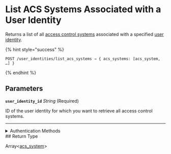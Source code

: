 # List ACS Systems Associated with a User Identity

Returns a list of all [access control systems](https://docs.seam.co/latest/capability-guides/access-systems) associated with a specified [user identity](https://docs.seam.co/latest/capability-guides/mobile-access-in-development/managing-mobile-app-user-accounts-with-user-identities#what-is-a-user-identity).

{% hint style="success" %}
```
POST /user_identities/list_acs_systems ⇒ { acs_systems: [acs_system, …] }
```
{% endhint %}

## Parameters

**`user_identity_id`** *String* (Required)

ID of the user identity for which you want to retrieve all access control systems.

---


<details>

<summary>Authentication Methods</summary>

- API key
- Client session token
- Personal access token
  <br>Must also include the `seam-workspace` header in the request.
</details>
## Return Type

Array<[acs\_system](./)>
